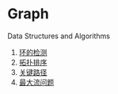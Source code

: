 # Graph
Data Structures and Algorithms  

1. [环的检测](http://www.google.com)<br />
2. [拓扑排序](http://www.google.com)<br />
3. [关键路径](http://www.google.com)<br />
4. [最大流问题](http://www.google.com)<br />  
